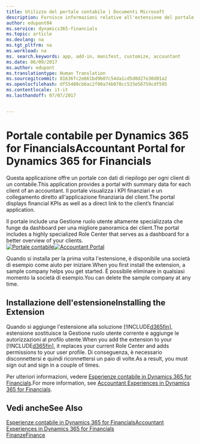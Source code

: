 ```yaml
---
title: Utilizzo del portale contabile | Documenti Microsoft
description: Fornisce informazioni relative all'estensione del portale contabile.
author: edupont04
ms.service: dynamics365-financials
ms.topic: article
ms.devlang: na
ms.tgt_pltfrm: na
ms.workload: na
ms. search.keywords: app, add-in, manifest, customize, accountant
ms.date: 06/09/2017
ms.author: edupont
ms.translationtype: Human Translation
ms.sourcegitcommit: 81636fc2e661bd9b07c54da1cd5d0d27e30d01a2
ms.openlocfilehash: df55480cb6ac2f80a74b070cc533e56759cdf595
ms.contentlocale: it-it
ms.lasthandoff: 07/07/2017


---
```

# <a name="accountant-portal-for-dynamics-365-for-financials"></a><span data-ttu-id="b18ee-103">Portale contabile per Dynamics 365 for Financials</span><span class="sxs-lookup"><span data-stu-id="b18ee-103">Accountant Portal for Dynamics 365 for Financials</span></span>
<span data-ttu-id="b18ee-104">Questa applicazione offre un portale con dati di riepilogo per ogni client di un contabile.</span><span class="sxs-lookup"><span data-stu-id="b18ee-104">This application provides a portal with summary data for each client of an accountant.</span></span> <span data-ttu-id="b18ee-105">Il portale visualizza i KPI finanziari e un collegamento diretto all'applicazione finanziaria del client.</span><span class="sxs-lookup"><span data-stu-id="b18ee-105">The portal displays financial KPIs as well as a direct link to the client’s financial application.</span></span>  

<span data-ttu-id="b18ee-106">Il portale include una Gestione ruolo utente altamente specializzata che funge da dashboard per una migliore panoramica dei client.</span><span class="sxs-lookup"><span data-stu-id="b18ee-106">The portal includes a highly specialized Role Center that serves as a dashboard for a better overview of your clients.</span></span>  
<span data-ttu-id="b18ee-107">[![Portale contabile](./media/ui-extensions-accportal/accountant-portal.png)](https://go.microsoft.com/fwlink/?linkid=851257)</span><span class="sxs-lookup"><span data-stu-id="b18ee-107">[![Accountant Portal](./media/ui-extensions-accportal/accountant-portal.png)](https://go.microsoft.com/fwlink/?linkid=851257)</span></span>

<span data-ttu-id="b18ee-108">Quando si installa per la prima volta l'estensione, è disponibile una società di esempio come aiuto per iniziare.</span><span class="sxs-lookup"><span data-stu-id="b18ee-108">When you first install the extension, a sample company helps you get started.</span></span> <span data-ttu-id="b18ee-109">È possibile eliminare in qualsiasi momento la società di esempio.</span><span class="sxs-lookup"><span data-stu-id="b18ee-109">You can delete the sample company at any time.</span></span>  

## <a name="installing-the-extension"></a><span data-ttu-id="b18ee-110">Installazione dell'estensione</span><span class="sxs-lookup"><span data-stu-id="b18ee-110">Installing the Extension</span></span>
<span data-ttu-id="b18ee-111">Quando si aggiunge l'estensione alla soluzione [!INCLUDE[d365fin](includes/d365fin_md.md)], estensione sostituisce la Gestione ruolo utente corrente e aggiunge le autorizzazioni al profilo utente.</span><span class="sxs-lookup"><span data-stu-id="b18ee-111">When you add the extension to your [!INCLUDE[d365fin](includes/d365fin_md.md)], it replaces your current Role Center and adds permissions to your user profile.</span></span> <span data-ttu-id="b18ee-112">Di conseguenza, è necessario disconnettersi e quindi riconnettersi un paio di volte.</span><span class="sxs-lookup"><span data-stu-id="b18ee-112">As a result, you must sign out and sign in a couple of times.</span></span>  

<span data-ttu-id="b18ee-113">Per ulteriori informazioni, vedere [Esperienze contabile in Dynamics 365 for Financials](finance-accounting.md).</span><span class="sxs-lookup"><span data-stu-id="b18ee-113">For more information, see [Accountant Experiences in Dynamics 365 for Financials](finance-accounting.md).</span></span>  

## <a name="see-also"></a><span data-ttu-id="b18ee-114">Vedi anche</span><span class="sxs-lookup"><span data-stu-id="b18ee-114">See Also</span></span>
[<span data-ttu-id="b18ee-115">Esperienze contabile in Dynamics 365 for Financials</span><span class="sxs-lookup"><span data-stu-id="b18ee-115">Accountant Experiences in Dynamics 365 for Financials</span></span>](finance-accounting.md)  
[<span data-ttu-id="b18ee-116">Finanze</span><span class="sxs-lookup"><span data-stu-id="b18ee-116">Finance</span></span>](finance.md)  

